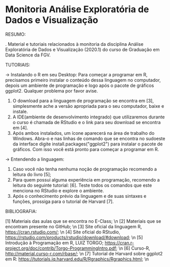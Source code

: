 # Monitoria Análise Exploratória de Dados e Visualização

RESUMO:

. Material e tutoriais relacionados à monitoria da disciplina Análise Exploratória de Dados e Visualização (2020.1) do curso de Graduação em Data Science da FGV.

TUTORIAIS:

-> Instalando o R em seu Desktop:
Para começar a programar em R, precisamos primeiro instalar o conteúdo dessa linguagem no computador, depois um ambiente de programação e logo após o pacote de gráficos ggplot2. Qualquer problema por favor avise.

1. O download para a linguagem de programação se encontra em [3], simplesmente ache a versão apropriada para o seu computador, baixe e instale.
2. A IDE(ambiente de desenvolvimento integrado) que utilizaremos durante o curso é chamada de RStudio e o link para seu download se encontra em [4].
3. Após ambos instalados, um ícone aparecerá na área de trabalho do Windows. Abra-o e nas linhas de comando que se encontra no sudoeste da interface digite install.packages("ggplot2") para instalar o pacote de gráficos. Com isso você está pronto para começar a programar em R.

-> Entendendo a linguagem:

1. Caso você não tenha nenhuma noção de programação recomendo a leitura do livro [5];
2. Para quem possui alguma experiência em programação, recomendo a leitura do seguinte tutorial: [6]. Teste todos os comandos que este menciona no RStudio e explore o ambiente. 
3. Após o conhecimento prévio da linguagem e de suas sintaxes e funções, prossiga para o tutorial de Harvard [7].

BIBLIOGRAFIA:

[1] Materiais das aulas que se encontra no E-Class; \n
[2] Materiais que se encontram presente no GitHub; \n
[3] Site oficial da linguagem R, https://cran.rstudio.com/; \n
[4] Site oficial do RStudio, https://rstudio.com/products/rstudio/download/#download; \n
[5] Introdução à Programação em R, LUIZ TORGO; https://cran.r-project.org/doc/contrib/Torgo-ProgrammingIntro.pdf; \n
[6] Curso-R, http://material.curso-r.com/rbase/; \n
[7] Tutorial de Harvard sobre ggplot2 em R: https://tutorials.iq.harvard.edu/R/Rgraphics/Rgraphics.html; \n
